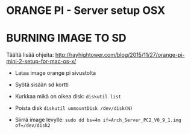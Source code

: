 # ORANGE PI - Server setup OSX

# BURNING IMAGE TO SD 
Täältä lisää ohjeita: http://rayhightower.com/blog/2015/11/27/orange-pi-mini-2-setup-for-mac-os-x/

* Lataa image orange pi sivustolta
* Syötä sisään sd kortti

* Kurkkaa mikä on oikea disk:
`diskutil list`

* Poista disk
`diskutil unmountDisk /dev/disk(N)`

* Siirrä image levylle:
`sudo dd bs=4m if=Arch_Server_PC2_V0_9_1.img of=/dev/disk2`

